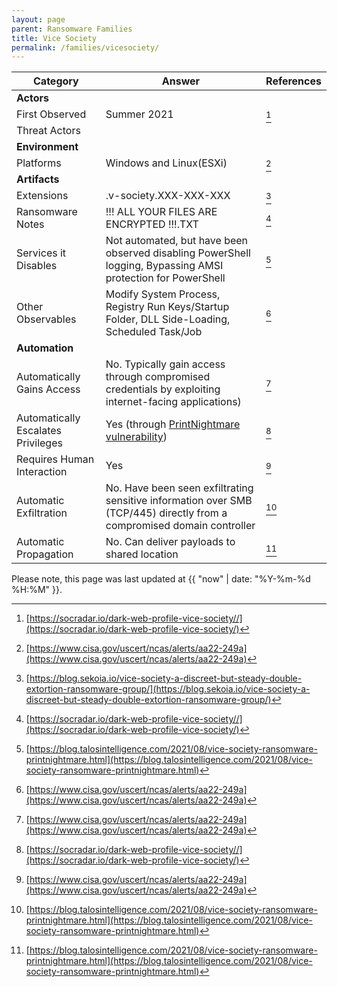 ```yaml
---
layout: page
parent: Ransomware Families
title: Vice Society
permalink: /families/vicesociety/
---
```



|Category        |Answer                         |References                  |
|----------------|-------------------------------|-----------------------------|
|**Actors**      |                               |                             |
|First Observed  |Summer 2021                    |[^1]                         |
|Threat Actors   |                               |                             |
|**Environment** |                               |                             |
|Platforms       |Windows and Linux(ESXi)        |[^3]                         |
|**Artifacts**   |                               |                             |
|Extensions      |.v-society.XXX-XXX-XXX         |[^2]                         |
|Ransomware Notes|!!! ALL YOUR FILES ARE ENCRYPTED !!!.TXT| [^1]               |
|Services it Disables| Not automated, but have been observed disabling PowerShell logging, Bypassing AMSI protection for PowerShell|[^4]|
|Other Observables|Modify System Process, Registry Run Keys/Startup Folder, DLL Side-Loading, Scheduled Task/Job|[^3]|
|**Automation**  |                              |                              |
|Automatically Gains Access |No. Typically gain access through compromised credentials by exploiting internet-facing applications)|[^3]|
|Automatically Escalates Privileges|Yes (through [PrintNightmare vulnerability](https://socradar.io/vulnerability-round-up-socradars-curation-of-critical-vulnerabilities-for-2021/))|[^1]             |
|Requires Human Interaction  |Yes|[^3]|
|Automatic Exfiltration	    |No. Have been seen exfiltrating sensitive information over SMB (TCP/445) directly from a compromised domain controller|[^4]|
|Automatic Propagation     |No. Can deliver payloads to shared location|[^4]|

[^1]: [https://socradar.io/dark-web-profile-vice-society//](https://socradar.io/dark-web-profile-vice-society/)
[^2]: [https://blog.sekoia.io/vice-society-a-discreet-but-steady-double-extortion-ransomware-group/](https://blog.sekoia.io/vice-society-a-discreet-but-steady-double-extortion-ransomware-group/)
[^3]: [https://www.cisa.gov/uscert/ncas/alerts/aa22-249a](https://www.cisa.gov/uscert/ncas/alerts/aa22-249a)
[^4]: [https://blog.talosintelligence.com/2021/08/vice-society-ransomware-printnightmare.html](https://blog.talosintelligence.com/2021/08/vice-society-ransomware-printnightmare.html)

Please note, this page was last updated at {{ "now" | date: "%Y-%m-%d %H:%M" }}.
